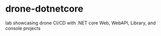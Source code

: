 # drone-dotnetcore
lab showcasing drone CI/CD with .NET core Web, WebAPI, Library, and console projects
